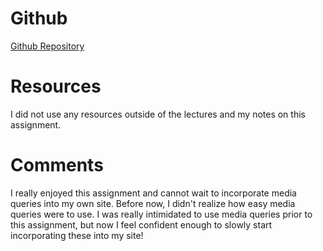 
# Github

[Github Repository](https://github.com/ksmaxey/hw_mq_maxey_kyle)

# Resources

I did not use any resources outside of the lectures and my notes on this assignment.

# Comments

I really enjoyed this assignment and cannot wait to incorporate media queries into my own site.  Before now, I didn't realize how easy media queries were to use.  I was really intimidated to use media queries prior to this assignment, but now I feel confident enough to slowly start incorporating these into my site!